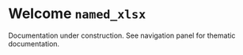# Welcome `named_xlsx`

Documentation under construction.
See navigation panel for thematic documentation.
